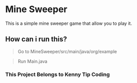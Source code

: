 # Mine Sweeper
This is a simple mine sweeper game that allow you to play it.

## How can i run this?
> Go to MineSweeper/src/main/java/org/example

> Run Main.java

### This Project Belongs to Kenny Tip Coding
